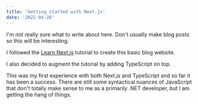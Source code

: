 ```yaml
---
title: 'Getting started with Next.js'
date: '2022-04-28'
---
```


I'm not really sure what to write about here. Don't usually make blog posts so this will be interesting.

I followed the [Learn Next.js](https://nextjs.org/learn/) tutorial to create this basic blog website.

I also decided to augment the tutorial by adding TypeScript on top.

This was my first experience with both Next.js and TypeScript and so far it has been a success. There are still some syntactical nuances of JavaScript that don't totally make sense to me as a primarily .NET developer, but I am getting the hang of things.